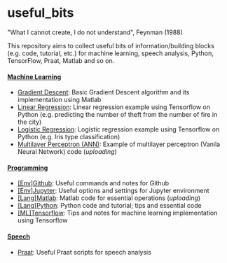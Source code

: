 # useful_bits


"What I cannot create, I do not understand", Feynman (1988) 

This repository aims to collect useful bits of information/building blocks (e.g. code, tutorial, etc.) for machine learning, speech analysis, Python, TensorFlow, Praat, Matlab and so on.


#### [Machine Learning](https://github.com/jaekookang/useful_bits/tree/master/Machine_Learning)  
* [Gradient Descent](https://github.com/jaekookang/useful_bits/tree/master/Machine_Learning/Gradient_Descent): Basic Gradient Descent algorithm and its implementation using Matlab  
* [Linear Regression](https://github.com/jaekookang/useful_bits/tree/master/Machine_Learning/Linear_Regression): Linear regression example using Tensorflow on Python (e.g. predicting the number of theft from the number of fire in the city)
* [Logistic Regression](https://github.com/jaekookang/useful_bits/tree/master/Machine_Learning/Logistic_Regression): Logistic regression example using Tensorflow on Python (e.g. Iris type classification)
* [Multilayer Perceptron (ANN)](https://github.com/jaekookang/useful_bits/tree/master/Machine_Learning/Multilayer_Perceptron): Example of multilayer perceptron (Vanila Neural Network) code (_uploading_)

#### [Programming](https://github.com/jaekookang/useful_bits/tree/master/Programming)
* [\[Env\]Github](https://github.com/jaekookang/useful_bits/tree/master/Programming/%5BEnv%5DGithub): Useful commands and notes for Github
* [\[Env\]Jupyter](https://github.com/jaekookang/useful_bits/tree/master/Programming/%5BEnv%5DJupyter): Useful options and settings for Jupyter environment
* [\[Lang\]Matlab](https://github.com/jaekookang/useful_bits/tree/master/Programming/%5BLang%5DMatlab): Matlab code for essential operations (_uploading_)
* [\[Lang\]Python](http://localhost:8888/tree/GoogleDrive/GitHub/useful_bits/Programming/%5BLang%5DPython): Python code and tutorial; tips and essential code
* [\[ML\]Tensorflow](http://localhost:8888/tree/GoogleDrive/GitHub/useful_bits/Programming/%5BML%5DTensorflow): Tips and notes for machine learning implementation using Tensorflow


#### [Speech](https://github.com/jaekookang/useful_bits/tree/master/Speech)
* [Praat](https://github.com/jaekookang/useful_bits/tree/master/Speech/Praat): Useful Praat scripts for speech analysis
